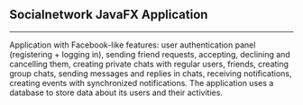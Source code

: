 ## Socialnetwork JavaFX Application

---

Application with Facebook-like features: user authentication panel (registering + logging in), sending friend requests,
accepting, declining and cancelling them, creating private chats with regular users, friends, creating group chats,
sending messages and replies in chats, receiving notifications, creating events with synchronized notifications. The
application uses a database to store data about its users and their activities.
